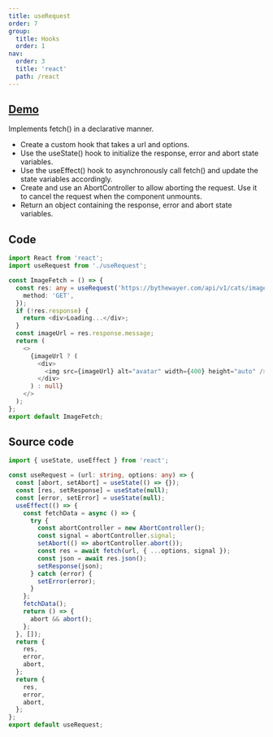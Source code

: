 ```yaml
---
title: useRequest
order: 7
group:
  title: Hooks
  order: 1
nav:
  order: 3
  title: 'react'
  path: /react
---
```


## [Demo](https://www.30secondsofcode.org/react/s/use-fetch)

Implements fetch() in a declarative manner.

- Create a custom hook that takes a url and options.
- Use the useState() hook to initialize the response, error and abort state variables.
- Use the useEffect() hook to asynchronously call fetch() and update the state variables accordingly.
- Create and use an AbortController to allow aborting the request. Use it to cancel the request when the component unmounts.
- Return an object containing the response, error and abort state variables.

<code src="./index.tsx"></code>

## Code

```ts
import React from 'react';
import useRequest from './useRequest';

const ImageFetch = () => {
  const res: any = useRequest('https://bythewayer.com/api/v1/cats/image', {
    method: 'GET',
  });
  if (!res.response) {
    return <div>Loading...</div>;
  }
  const imageUrl = res.response.message;
  return (
    <>
      {imageUrl ? (
        <div>
          <img src={imageUrl} alt="avatar" width={400} height="auto" />
        </div>
      ) : null}
    </>
  );
};
export default ImageFetch;
```

## Source code

```ts
import { useState, useEffect } from 'react';

const useRequest = (url: string, options: any) => {
  const [abort, setAbort] = useState(() => {});
  const [res, setResponse] = useState(null);
  const [error, setError] = useState(null);
  useEffect(() => {
    const fetchData = async () => {
      try {
        const abortController = new AbortController();
        const signal = abortController.signal;
        setAbort(() => abortController.abort());
        const res = await fetch(url, { ...options, signal });
        const json = await res.json();
        setResponse(json);
      } catch (error) {
        setError(error);
      }
    };
    fetchData();
    return () => {
      abort && abort();
    };
  }, []);
  return {
    res,
    error,
    abort,
  };
  return {
    res,
    error,
    abort,
  };
};
export default useRequest;
```
